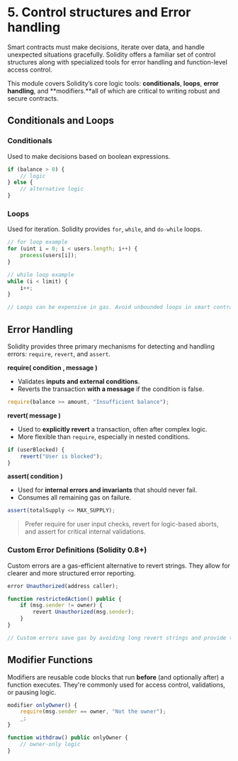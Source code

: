 # 5. Control structures and Error handling
Smart contracts must make decisions, iterate over data, and handle unexpected situations gracefully. Solidity offers a familiar set of control structures along with specialized tools for error handling and function-level access control.

This module covers Solidity’s core logic tools: **conditionals**, **loops**, **error handling**, and **modifiers.**all of which are critical to writing robust and secure contracts.

## Conditionals and Loops

### Conditionals

Used to make decisions based on boolean expressions.

```jsx
if (balance > 0) {
    // logic
} else {
    // alternative logic
}

```

### Loops

Used for iteration. Solidity provides `for`, `while`, and `do-while` loops.

```jsx
// for loop example
for (uint i = 0; i < users.length; i++) {
    process(users[i]);
}

// while loop example
while (i < limit) {
    i++;
}

// Loops can be expensive in gas. Avoid unbounded loops in smart contracts.

```

## Error Handling

Solidity provides three primary mechanisms for detecting and handling errors: `require`, `revert`, and `assert`.

**require( condition , message )**

-   Validates **inputs and external conditions**.
-   Reverts the transaction **with a message** if the condition is false.

```jsx
require(balance >= amount, "Insufficient balance");

```

**revert( message )**

-   Used to **explicitly revert** a transaction, often after complex logic.
-   More flexible than `require`, especially in nested conditions.

```jsx
if (userBlocked) {
    revert("User is blocked");
}

```

**assert( condition )**

-   Used for **internal errors and invariants** that should never fail.
-   Consumes all remaining gas on failure.

```jsx
assert(totalSupply <= MAX_SUPPLY);

```

> Prefer require for user input checks, revert for logic-based aborts, and assert for critical internal validations.

### Custom Error Definitions (Solidity 0.8+)

Custom errors are a gas-efficient alternative to revert strings. They allow for clearer and more structured error reporting.

```jsx
error Unauthorized(address caller);

function restrictedAction() public {
    if (msg.sender != owner) {
        revert Unauthorized(msg.sender);
    }
}

// Custom errors save gas by avoiding long revert strings and provide typed error handling.

```

## Modifier Functions

Modifiers are reusable code blocks that run **before** (and optionally after) a function executes. They're commonly used for access control, validations, or pausing logic.

```jsx
modifier onlyOwner() {
    require(msg.sender == owner, "Not the owner");
    _;
}

function withdraw() public onlyOwner {
    // owner-only logic
}

```

